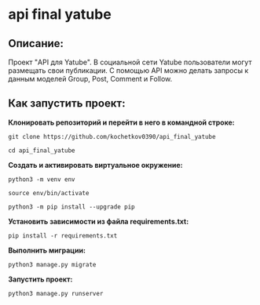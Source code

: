# api final yatube

## Описание:

Проект "API для Yatube". В социальной сети Yatube пользователи могут размещать свои публикации. С помощью API можно делать запросы к данным моделей Group, Post, Comment и Follow.

## Как запустить проект:

__Клонировать репозиторий и перейти в него в командной строке:__

```
git clone https://github.com/kochetkov0390/api_final_yatube
```

```
cd api_final_yatube
```

__Cоздать и активировать виртуальное окружение:__

```
python3 -m venv env
```

```
source env/bin/activate
```

```
python3 -m pip install --upgrade pip
```

__Установить зависимости из файла requirements.txt:__

```
pip install -r requirements.txt
```

__Выполнить миграции:__

```
python3 manage.py migrate
```

__Запустить проект:__

```
python3 manage.py runserver
```
